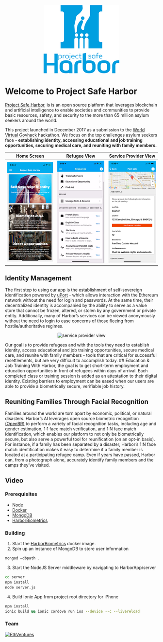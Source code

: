 <p align="center">
<img src="https://github.com/EthVentures/HarborApp/raw/master/src/assets/safeharborlogo.png" alt="service provider view" style="width: 250px;"/>
</p>


# Welcome to Project Safe Harbor
[Project Safe Harbor](https://projectsafeharbor.com), is is an open source platform that leverages blockchain and artificial intelligence to enable societies and communities to provide basic resources, safety, and security to the more than 65 million asylum seekers around the world.

This project launched in December 2017 as a submission to the [World Virtual Govhack](http://hackathon.govtechprize.ae/) hackathon. We focus on the top challenges asylum seekers face - **establishing identity, accessing educational and job training opportunities, securing medical care, and reuniting with family members.**

Home Screen | Refugee View | Service Provider View
--- | --- | ---
<img src="https://github.com/EthVentures/HarborApp/raw/master/src/assets/ss1.png" alt="safe harbor home screen" style="width: 250px;"/>| <img src="https://github.com/EthVentures/HarborApp/raw/master/src/assets/ss2.png" alt="refugee view" style="width: 250px;"/>| <img src="https://github.com/EthVentures/HarborApp/raw/master/src/assets/ss3.png" alt="service provider view" style="width: 250px;"/>

## Identity Management
The first step to using our app is the establishment of self-sovereign identification powered by [uPort](https://uport.me/) - which allows interaction with the Ethereum network without the need for login and passwords. At the same time, their decentralized identity is accompanied by the ability to serve as a value store that cannot be frozen, altered, or stolen by any government or private entity. Additionally, many of Harbor’s services can be viewed anonymously without the need to login to ease concerns of those fleeing from hostile/authoritative regimes.
<p align="center">
<img src="https://projectsafeharbor.com/wp-content/uploads/2017/12/logo@3x-1.png" alt="service provider view" style="width: 250px;"/>
</p>
Our goal is to provide refugees and with the tools they need to establish identity, access educational and job training opportunities, secure medical care, and reunite with family members - tools that are critical for successful resettlements, but are very difficult to accomplish today.
## Education & Job Training
With Harbor, the goal is to get short-term employment and education opportunities in front of refugees within days of arrival. Each completed class or training session is added as an attestation to their digital identity. Existing barriers to employment can be eased when our users are able to provide a biometrically secure, verifiable job history.

## Reuniting Families Through Facial Recognition

Families around the world are torn apart by economic, political, or natural disasters. Harbor’s AI leverages open source biometric recognition [(OpenBR)](http://openbiometrics.org/) to perform a variety of facial recognition tasks, including age and gender estimation, 1:1 face match verification, and 1:N face match identification, which enables our platform to not only be biometrically secure, but also serve a powerful tool for reunification (on an opt-in basis). For instance, if a family has been separated by a disaster, Harbor’s 1:N face match identification makes it easy to determine if a family member is located at a participating refugee camp. Even if years have passed, Harbor can, from a photograph alone, accurately identify family members and the camps they’ve visited. 


## Video


### Prerequisites
* [Node](https://nodejs.org/)
* [Docker](https://www.docker.com/community-edition)
* [MongoDB](https://www.docker.com/community-edition)
* [HarborBiometrics](https://github.com/EthVentures/HarborBiometrics)


### Building

1. Start the [HarborBiometrics](https://github.com/EthVentures/HarborBiometrics) docker image.
2. Spin up an instance of MongoDB to store user information
```bash
mongod —dbpath .
```
3. Start the NodeJS Server middleware by navigating to HarborApp/server
```bash
cd server
npm install
node server.js
```
4. Build Ionic App from project root directory for iPhone
```bash
npm install
ionic build && ionic cordova run ios --device --c --livereload
```



### Team

[![EthVentures](https://github.com/EthVentures/CryptoTracker/raw/master/resources/img/ethventures-logo.png)](https://ethventures.io)
